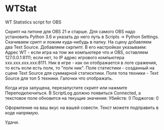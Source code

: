 # WTStat
WT Statistics script for OBS

Скрипт на питоне для OBS 21 и старше.
Для самого OBS надо установить Python 3.6 и указать до него путь в Scripts -> Python Settings.
Скачиваем срипт и ложим куда-нибудь в папку.
На сцену добавляем два Text Source.
Добавляем скрпипт. В его настройках указываем:
Адрес WT - если игра на том же компьютере что и OBS, оставляем 127.0.0.1:8111; если нет, то IP адрес игрового компьютера xxx.xxx.xxx.xxx:8111.
Ник в игре - как он отображается в логе сражения, то есть если есть полк, то "полк ник".
Поле статистики - созданный на сцене Text Source для суммарной статисктики.
Поле топа техники - Text Source для топ 5 техники.
Галочки что отображать.

Когда игра запущена, перезапустите скрипт или нажмите Переподключиться. В ScriptLog должно появиться Connected, а текстовое поле обновится на текущие значения:
Убийств: 0
Поджогов: 0

Оформление на ваш вкус на вашей совести. Текст можете подправить в коде напрямую.

Удачи.
